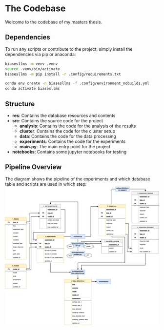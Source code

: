 # The Codebase
Welcome to the codebase of my masters thesis.

## Dependencies

To run any scripts or contribute to the project, simply install the dependencies via pip or anaconda:

```bash
biasesllms -m venv .venv
source .venv/bin/activate
biasesllms -m pip install -r .config/requirements.txt
```

```bash
conda env create -n biasesllms -f .config/environment_nobuilds.yml
conda activate biasesllms
```

## Structure

- **res**: Contains the database resources and contents
- **src**: Contains the source code for the project
    - **analysis**: Contains the code for the analysis of the results
    - **cluster**: Contains the code for the cluster setup
    - **data**: Contains the code for the data processing
    - **experiments**: Contains the code for the experiments
    - **main.py**: The main entry point for the project
- **notebooks**: Contains some jupyter notebooks for testing

## Pipeline Overview

The diagram shows the pipeline of the experiments and which database table and scripts are used in which step:
![pipeline](experiment_cycle.png)